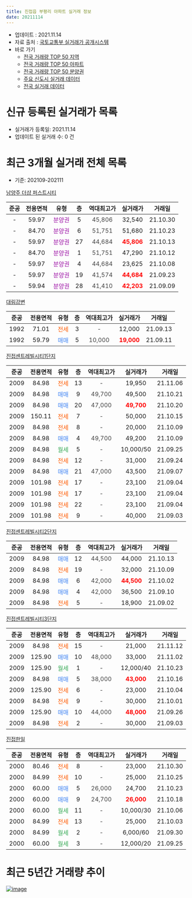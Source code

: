 ```yaml
---
title: 진접읍 부평리 아파트 실거래 정보
date: 20211114
---
```


* 업데이트 : 2021.11.14
* 자료 출처 : [국토교통부 실거래가 공개시스템](http://rt.molit.go.kr)
* 바로 가기
    * [전국 거래량 TOP 50 지역](https://apt-info.github.io/apt-trade-info/tr)
    * [전국 거래량 TOP 50 아파트](https://apt-info.github.io/apt-trade-info/ta)
    * [전국 거래량 TOP 50 분양권](https://apt-info.github.io/apt-trade-info/tb)
    * [주요 신도시 실거래 데이터](https://apt-info.github.io/apt-trade-info/newtown)
    * [전국 실거래 데이터](https://apt-info.github.io/apt-trade-info/all)



<script async src="https://pagead2.googlesyndication.com/pagead/js/adsbygoogle.js"></script>
<!-- 기본광고 -->
<ins class="adsbygoogle"
     style="display:block"
     data-ad-client="ca-pub-1142216861245946"
     data-ad-slot="4805727019"
     data-ad-format="auto"
     data-full-width-responsive="true"></ins>
<script>
     (adsbygoogle = window.adsbygoogle || []).push({});
</script>


# 신규 등록된 실거래가 목록

* 실거래가 등록일: 2021.11.14
* 업데이트 된 실거래 수: 0 건




<script async src="https://pagead2.googlesyndication.com/pagead/js/adsbygoogle.js"></script>
<!-- 기본광고 -->
<ins class="adsbygoogle"
     style="display:block"
     data-ad-client="ca-pub-1142216861245946"
     data-ad-slot="4805727019"
     data-ad-format="auto"
     data-full-width-responsive="true"></ins>
<script>
     (adsbygoogle = window.adsbygoogle || []).push({});
</script>


# 최근 3개월 실거래 전체 목록
* 기준: 202109-202111


[남양주 더샵 퍼스트시티](https://search.naver.com/search.naver?query=%EB%82%A8%EC%96%91%EC%A3%BC+%EB%8D%94%EC%83%B5+%ED%8D%BC%EC%8A%A4%ED%8A%B8%EC%8B%9C%ED%8B%B0)

|준공|전용면적|유형|층|역대최고가|실거래가|거래일|
|:---:|:---:|:---:|:---:|:---:|:---:|:---:|
|-|59.97|<span style="color:#9C11A5">분양권</span>|5|<span style="color:#444444">45,806</span>|32,540|21.10.30|
|-|84.70|<span style="color:#9C11A5">분양권</span>|6|<span style="color:#444444">51,751</span>|51,680|21.10.23|
|-|59.97|<span style="color:#9C11A5">분양권</span>|27|<span style="color:#444444">44,684</span>|<b><span style="color:#FF0000">45,806</span></b>|21.10.13|
|-|84.70|<span style="color:#9C11A5">분양권</span>|1|<span style="color:#444444">51,751</span>|47,290|21.10.12|
|-|59.97|<span style="color:#9C11A5">분양권</span>|4|<span style="color:#444444">44,684</span>|23,625|21.10.08|
|-|59.97|<span style="color:#9C11A5">분양권</span>|19|<span style="color:#444444">41,574</span>|<b><span style="color:#FF0000">44,684</span></b>|21.09.23|
|-|59.94|<span style="color:#9C11A5">분양권</span>|28|<span style="color:#444444">41,410</span>|<b><span style="color:#FF0000">42,203</span></b>|21.09.09|

[대림강변](https://search.naver.com/search.naver?query=%EB%8C%80%EB%A6%BC%EA%B0%95%EB%B3%80)

|준공|전용면적|유형|층|역대최고가|실거래가|거래일|
|:---:|:---:|:---:|:---:|:---:|:---:|:---:|
|1992|71.01|<span style="color:#FF5A00">전세</span>|3|<span style="color:#444444">-</span>|12,000|21.09.13|
|1992|59.79|<span style="color:#4285F3">매매</span>|5|<span style="color:#444444">10,000</span>|<b><span style="color:#FF0000">19,000</span></b>|21.09.11|

[진접센트레빌시티1단지](https://search.naver.com/search.naver?query=%EC%A7%84%EC%A0%91%EC%84%BC%ED%8A%B8%EB%A0%88%EB%B9%8C%EC%8B%9C%ED%8B%B01%EB%8B%A8%EC%A7%80)

|준공|전용면적|유형|층|역대최고가|실거래가|거래일|
|:---:|:---:|:---:|:---:|:---:|:---:|:---:|
|2009|84.98|<span style="color:#FF5A00">전세</span>|13|<span style="color:#444444">-</span>|19,950|21.11.06|
|2009|84.98|<span style="color:#4285F3">매매</span>|9|<span style="color:#444444">49,700</span>|49,500|21.10.21|
|2009|84.98|<span style="color:#4285F3">매매</span>|20|<span style="color:#444444">47,000</span>|<b><span style="color:#FF0000">49,700</span></b>|21.10.20|
|2009|150.11|<span style="color:#FF5A00">전세</span>|7|<span style="color:#444444">-</span>|50,000|21.10.15|
|2009|84.98|<span style="color:#FF5A00">전세</span>|8|<span style="color:#444444">-</span>|20,000|21.10.09|
|2009|84.98|<span style="color:#4285F3">매매</span>|4|<span style="color:#444444">49,700</span>|49,200|21.10.09|
|2009|84.98|<span style="color:#34A853">월세</span>|5|<span style="color:#444444">-</span>|10,000/50|21.09.25|
|2009|84.98|<span style="color:#FF5A00">전세</span>|12|<span style="color:#444444">-</span>|31,000|21.09.24|
|2009|84.98|<span style="color:#4285F3">매매</span>|21|<span style="color:#444444">47,000</span>|43,500|21.09.07|
|2009|101.98|<span style="color:#FF5A00">전세</span>|17|<span style="color:#444444">-</span>|23,100|21.09.04|
|2009|101.98|<span style="color:#FF5A00">전세</span>|17|<span style="color:#444444">-</span>|23,100|21.09.04|
|2009|101.98|<span style="color:#FF5A00">전세</span>|22|<span style="color:#444444">-</span>|23,100|21.09.04|
|2009|101.98|<span style="color:#FF5A00">전세</span>|9|<span style="color:#444444">-</span>|40,000|21.09.03|

[진접센트레빌시티2단지](https://search.naver.com/search.naver?query=%EC%A7%84%EC%A0%91%EC%84%BC%ED%8A%B8%EB%A0%88%EB%B9%8C%EC%8B%9C%ED%8B%B02%EB%8B%A8%EC%A7%80)

|준공|전용면적|유형|층|역대최고가|실거래가|거래일|
|:---:|:---:|:---:|:---:|:---:|:---:|:---:|
|2009|84.98|<span style="color:#4285F3">매매</span>|12|<span style="color:#444444">44,500</span>|44,000|21.10.13|
|2009|84.98|<span style="color:#FF5A00">전세</span>|19|<span style="color:#444444">-</span>|32,000|21.10.09|
|2009|84.98|<span style="color:#4285F3">매매</span>|6|<span style="color:#444444">42,000</span>|<b><span style="color:#FF0000">44,500</span></b>|21.10.02|
|2009|84.98|<span style="color:#4285F3">매매</span>|4|<span style="color:#444444">42,000</span>|36,500|21.09.10|
|2009|84.98|<span style="color:#FF5A00">전세</span>|5|<span style="color:#444444">-</span>|18,900|21.09.02|

[진접센트레빌시티3단지](https://search.naver.com/search.naver?query=%EC%A7%84%EC%A0%91%EC%84%BC%ED%8A%B8%EB%A0%88%EB%B9%8C%EC%8B%9C%ED%8B%B03%EB%8B%A8%EC%A7%80)

|준공|전용면적|유형|층|역대최고가|실거래가|거래일|
|:---:|:---:|:---:|:---:|:---:|:---:|:---:|
|2009|84.98|<span style="color:#FF5A00">전세</span>|15|<span style="color:#444444">-</span>|21,000|21.11.12|
|2009|125.90|<span style="color:#4285F3">매매</span>|10|<span style="color:#444444">48,000</span>|33,000|21.11.02|
|2009|125.90|<span style="color:#34A853">월세</span>|1|<span style="color:#444444">-</span>|12,000/40|21.10.23|
|2009|84.98|<span style="color:#4285F3">매매</span>|5|<span style="color:#444444">38,000</span>|<b><span style="color:#FF0000">43,000</span></b>|21.10.16|
|2009|125.90|<span style="color:#FF5A00">전세</span>|6|<span style="color:#444444">-</span>|23,000|21.10.04|
|2009|84.98|<span style="color:#FF5A00">전세</span>|9|<span style="color:#444444">-</span>|30,000|21.10.01|
|2009|125.90|<span style="color:#4285F3">매매</span>|10|<span style="color:#444444">44,000</span>|<b><span style="color:#FF0000">48,000</span></b>|21.09.26|
|2009|84.98|<span style="color:#FF5A00">전세</span>|2|<span style="color:#444444">-</span>|30,000|21.09.03|

[진접한일](https://search.naver.com/search.naver?query=%EC%A7%84%EC%A0%91%ED%95%9C%EC%9D%BC)

|준공|전용면적|유형|층|역대최고가|실거래가|거래일|
|:---:|:---:|:---:|:---:|:---:|:---:|:---:|
|2000|80.46|<span style="color:#FF5A00">전세</span>|8|<span style="color:#444444">-</span>|23,000|21.10.30|
|2000|84.99|<span style="color:#FF5A00">전세</span>|10|<span style="color:#444444">-</span>|25,000|21.10.25|
|2000|60.00|<span style="color:#4285F3">매매</span>|5|<span style="color:#444444">26,000</span>|24,700|21.10.23|
|2000|60.00|<span style="color:#4285F3">매매</span>|9|<span style="color:#444444">24,700</span>|<b><span style="color:#FF0000">26,000</span></b>|21.10.18|
|2000|60.00|<span style="color:#34A853">월세</span>|11|<span style="color:#444444">-</span>|10,000/30|21.10.06|
|2000|84.99|<span style="color:#FF5A00">전세</span>|13|<span style="color:#444444">-</span>|25,000|21.10.03|
|2000|84.99|<span style="color:#34A853">월세</span>|2|<span style="color:#444444">-</span>|6,000/60|21.09.30|
|2000|60.00|<span style="color:#34A853">월세</span>|3|<span style="color:#444444">-</span>|12,000/20|21.09.25|



<script async src="https://pagead2.googlesyndication.com/pagead/js/adsbygoogle.js"></script>
<!-- 기본광고 -->
<ins class="adsbygoogle"
     style="display:block"
     data-ad-client="ca-pub-1142216861245946"
     data-ad-slot="4805727019"
     data-ad-format="auto"
     data-full-width-responsive="true"></ins>
<script>
     (adsbygoogle = window.adsbygoogle || []).push({});
</script>


# 최근 5년간 거래량 추이


<div style="width:100%;">
    <canvas id="deal_progress" height="200"></canvas>
</div>

<script>
new Chart(document.getElementById("deal_progress"), {
    type: 'line',
    data: {
        labels: ['16.01','16.02','16.03','16.04','16.05','16.06','16.07','16.08','16.09','16.10','16.11','16.12','17.01','17.02','17.03','17.04','17.05','17.06','17.07','17.08','17.09','17.10','17.11','17.12','18.01','18.02','18.03','18.04','18.05','18.06','18.07','18.08','18.09','18.10','18.11','18.12','19.01','19.02','19.03','19.04','19.05','19.06','19.07','19.08','19.09','19.10','19.11','19.12','20.01','20.02','20.03','20.04','20.05','20.06','20.07','20.08','20.09','20.10','20.11','20.12','21.01','21.02','21.03','21.04','21.05','21.06','21.07','21.08','21.09','21.10','21.11'],
        datasets: [{
            label: '매매/분양권',
            data: [12,6,14,14,10,18,11,28,18,15,10,9,6,13,12,9,13,12,14,5,13,13,16,9,7,4,6,11,10,9,6,12,18,9,5,10,6,6,6,4,5,3,10,6,7,38,20,29,25,36,38,49,49,55,44,26,16,28,43,43,38,12,30,22,19,12,17,11,6,13,1],
            borderColor: "rgba(66, 133, 243, 1)",
            backgroundColor: "rgba(66, 133, 243, 0.05)",
            borderWidth: 1,
            pointRadius: 0,
            fill: false,
            lineTension: 0
        },{
            label: '전/월세',
            data: [33,19,29,27,18,18,24,22,26,16,14,18,16,21,14,16,14,19,21,13,13,11,18,10,23,10,16,16,10,16,19,22,12,15,9,18,22,15,20,15,16,11,6,13,8,12,9,16,9,17,22,16,15,17,20,16,9,11,9,19,14,19,19,13,18,14,16,14,11,10,2],
            borderColor: "rgba(255, 90, 0, 1)",
            backgroundColor: "rgba(255, 90, 0, 0.05)",
            borderWidth: 1,
            pointRadius: 0,
            fill: false,
            lineTension: 0
        },{
            label: '합계',
            data: [45,25,43,41,28,36,35,50,44,31,24,27,22,34,26,25,27,31,35,18,26,24,34,19,30,14,22,27,20,25,25,34,30,24,14,28,28,21,26,19,21,14,16,19,15,50,29,45,34,53,60,65,64,72,64,42,25,39,52,62,52,31,49,35,37,26,33,25,17,23,3],
            borderColor: "rgba(0, 0, 0, 1)",
            backgroundColor: "rgba(0, 0, 0, 0.03)",
            borderWidth: 0.1,
            pointRadius: 0,
            fill: true,
            lineTension: 0
        }
        ]
    },
    options: {
        responsive: true,
        title: {
            display: false
        },
        tooltips: {
            mode: 'index',
            intersect: false
        },
        hover: {
            mode: 'nearest',
            intersect: true
        },
        scales: {
            xAxes: [{
                display: true,
                scaleLabel: {
                    display: true,
                    labelString: '년/월'
                }
            }],
            yAxes: [{
                display: true,
                ticks: {
                    suggestedMin: 0,
                },
                scaleLabel: {
                    display: true,
                    labelString: '실거래 수'
                }
            }]
        }
    }
});

</script>


[![image](https://apt-info.github.io/images/2020-01-03-apt-trade-info/1024x500.png)](https://play.google.com/store/apps/details?id=com.aptinfo.apttradeinfo)

